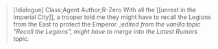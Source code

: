 >[!dialogue] Class;Agent Author;R-Zero
>With all the [[unrest in the Imperial City]], a trooper told me they might have to recall the Legions from the East to protect the Emperor.
>*;edited from the vanilla topic "Recall the Legions", might have to merge into the Latest Rumors topic.*